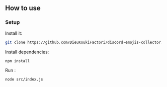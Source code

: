 ## How to use

### Setup

Install it:

```bash
git clone https://github.com/DieuKoukiFactori/discord-emojis-collector.git
```

Install dependencies:

```bash
npm install
```

Run :

```bash
node src/index.js
```
